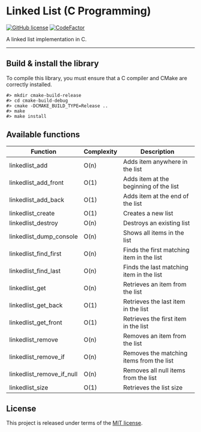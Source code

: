 # Linked List (C Programming)

[![GitHub license](https://img.shields.io/badge/license-MIT-blue.svg)](https://github.com/thibaultmeyer/linked-list-c/blob/master/LICENSE)
[![CodeFactor](https://www.codefactor.io/repository/github/thibaultmeyer/linked-list-c/badge)](https://www.codefactor.io/repository/github/thibaultmeyer/linked-list-c)

A linked list implementation in C.
*****


## Build & install the library
To compile this library, you must ensure that a C compiler and CMake are correctly installed.

    #> mkdir cmake-build-release
    #> cd cmake-build-debug
    #> cmake -DCMAKE_BUILD_TYPE=Release ..
    #> make
    #> make install



## Available functions

| Function                  | Complexity  | Description                               |
| ------------------------- | ----------- | ----------------------------------------- |
| linkedlist_add            | O(n)        | Adds item anywhere in the list            |
| linkedlist_add_front      | O(1)        | Adds item at the beginning of the list    |
| linkedlist_add_back       | O(1)        | Adds item at the end of the list          |
| linkedlist_create         | O(1)        | Creates a new list                        |
| linkedlist_destroy        | O(n)        | Destroys an existing list                 |
| linkedlist_dump_console   | O(n)        | Shows all items in the list               |
| linkedlist_find_first     | O(n)        | Finds the first matching item in the list |
| linkedlist_find_last      | O(n)        | Finds the last matching item in the list  |
| linkedlist_get            | O(n)        | Retrieves an item from the list           |
| linkedlist_get_back       | O(1)        | Retrieves the last item in the list       |
| linkedlist_get_front      | O(1)        | Retrieves the first item in the list      |
| linkedlist_remove         | O(n)        | Removes an item from the list             |
| linkedlist_remove_if      | O(n)        | Removes the matching items from the list  |
| linkedlist_remove_if_null | O(n)        | Removes all null items from the list      |
| linkedlist_size           | O(1)        | Retrieves the list size                   |



## License
This project is released under terms of the [MIT license](https://github.com/thibaultmeyer/linked-list-c/blob/master/LICENSE).
